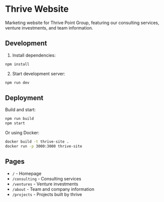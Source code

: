 # Thrive Website

Marketing website for Thrive Point Group, featuring our consulting services, venture investments, and team information.

## Development

1. Install dependencies:
```bash
npm install
```

2. Start development server:
```bash
npm run dev
```

## Deployment

Build and start:
```bash
npm run build
npm start
```

Or using Docker:
```bash
docker build -t thrive-site .
docker run -p 3000:3000 thrive-site
```

## Pages

- `/` - Homepage
- `/consulting` - Consulting services
- `/ventures` - Venture investments
- `/about` - Team and company information
- `/projects` - Projects built by thrive